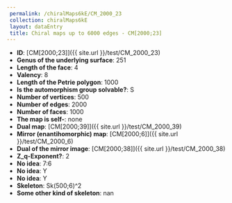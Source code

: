 ```yaml
--- 
 permalink: /chiralMaps6kE/CM_2000_23 
 collection: chiralMaps6kE
 layout: dataEntry
 title: Chiral maps up to 6000 edges - CM[2000;23]
---
```


- **ID**: [CM[2000;23]]({{ site.url }}/test/CM_2000_23)
- **Genus of the underlying surface**: 251
- **Length of the face**: 4
- **Valency**: 8
- **Length of the Petrie polygon**: 1000
- **Is the automorphism group solvable?**: S
- **Number of vertices**: 500
- **Number of edges**: 2000
- **Number of faces**: 1000
- **The map is self-**: none
- **Dual map**: [CM[2000;39]]({{ site.url }}/test/CM_2000_39)
- **Mirror (enantihomorphic) map**: [CM[2000;6]]({{ site.url }}/test/CM_2000_6)
- **Dual of the mirror image**: [CM[2000;38]]({{ site.url }}/test/CM_2000_38)
- **Z_q-Exponent?**: 2
- **No idea**:  7:6
- **No idea**: Y
- **No idea**: Y
- **Skeleton**: Sk(500;6)^2
- **Some other kind of skeleton**: nan
